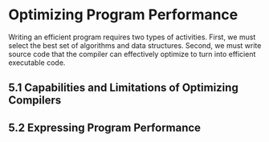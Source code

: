 Optimizing Program Performance
==============================

Writing an efficient program requires two types of activities. First, we must select the best set of algorithms and data structures. Second, we must write source code that the compiler can effectively optimize to turn into efficient executable code.

5.1 Capabilities and Limitations of Optimizing Compilers
--------------------------------------------------------

5.2 Expressing Program Performance
----------------------------------


